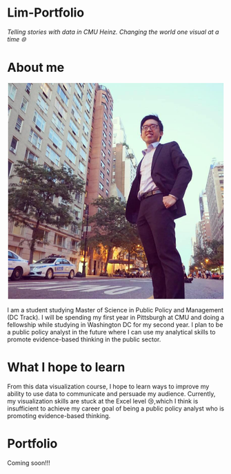 # Lim-Portfolio
*Telling stories with data in CMU Heinz. Changing the world one visual at a time :globe_with_meridians:*

# About me
<p align="center"> 
  <img src="https://github.com/YangLe-L/Lim-Portfolio/blob/master/Yang%20Le%20photo.jpg" width= "500">
  </p>

I am a student studying Master of Science in Public Policy and Management (DC Track). I will be spending my first year in Pittsburgh at CMU and doing a fellowship while studying in Washington DC for my second year. I plan to be a public policy analyst in the future where I can use my analytical skills to promote evidence-based thinking in the public sector.     

# What I hope to learn 
From this data visualization course, I hope to learn ways to improve my ability to use data to communicate and persuade my audience. Currently, my visualization skills are stuck at the Excel level :cry:,which I think is insufficient to achieve my career goal of being a public policy analyst who is promoting evidence-based thinking.   

# Portfolio
Coming soon!!! 
